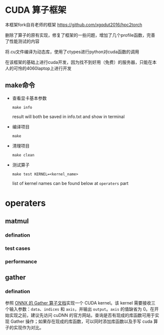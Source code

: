 # CUDA 算子框架
本框架fork自肖老师的框架 https://github.com/xgqdut2016/hpc2torch

删除了算子的原有实现，修复了框架的一些问题，增加了几个profile函数，完善了性能测试的内容

将.cu文件编译为动态库，使用了ctypes进行python对cuda函数的调用

在该框架的基础上进行cuda开发，因为找不到好用（免费）的服务器，只能在本人的可怜的4060laptop上进行开发

## make命令
- 查看显卡基本参数

  ```shell
  make info
  ```

  result will both be saved in info.txt and show in terminal
- 编译项目

  ```shell
  make
  ```

- 清理项目

  ```shell
  make clean
  ```

- 测试算子

  ```shell
  make test KERNEL=<kernel_name>
  ```
  list of kernel names can be found below at `operaters` part
# operaters
## matmul
### defination
### test cases
### performance
## gather
### defination
参照 [ONNX 的 Gather 算子文档](https://github.com/onnx/onnx/blob/main/docs/Operators.md#Gather)实现一个 CUDA kernel。该 kernel 需要接收三个输入参数：`data`、`indices` 和 `axis`，并输出 `output`。`axis` 的值缺省为 0。在开始实现之前，建议先访问 cuDNN 的官方网站，查询是否有现成的库函数可用于实现 Gather 操作；如果存在现成的库函数，可以同时添加库函数以及手写 cuda 算子的实现作为对比。
###




